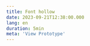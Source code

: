 ```yaml
---
title: Font hollow
date: 2023-09-21T12:38:00.000
lang: en
duration: 5min
meta: 'View Prototype'
---
```




<FontHollow />

<br />


